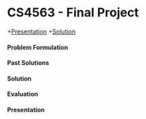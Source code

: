 # CS4563 - Final Project
  +[Presentation](ML_Presentation.pdf)
  +[Solution](Crime_Project.ipynb)



#### Problem Formulation
#### Past Solutions
#### Solution
#### Evaluation
#### Presentation
